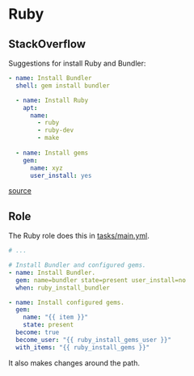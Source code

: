 # Ruby

## StackOverflow

Suggestions for install Ruby and Bundler:

```yaml
- name: Install Bundler
  shell: gem install bundler
```

```yaml
  - name: Install Ruby
    apt:
      name:
        - ruby
        - ruby-dev
        - make
        
  - name: Install gems
    gem:
      name: xyz
      user_install: yes
```

[source](https://stackoverflow.com/questions/22115936/install-bundler-gem-using-ansible)

## Role

The Ruby role does this in [tasks/main.yml](https://github.com/geerlingguy/ansible-role-ruby/blob/master/tasks/main.yml).

```yaml
# ...

# Install Bundler and configured gems.
- name: Install Bundler.
  gem: name=bundler state=present user_install=no
  when: ruby_install_bundler

- name: Install configured gems.
  gem:
    name: "{{ item }}"
    state: present
  become: true
  become_user: "{{ ruby_install_gems_user }}"
  with_items: "{{ ruby_install_gems }}"
```

It also makes changes around the path.
